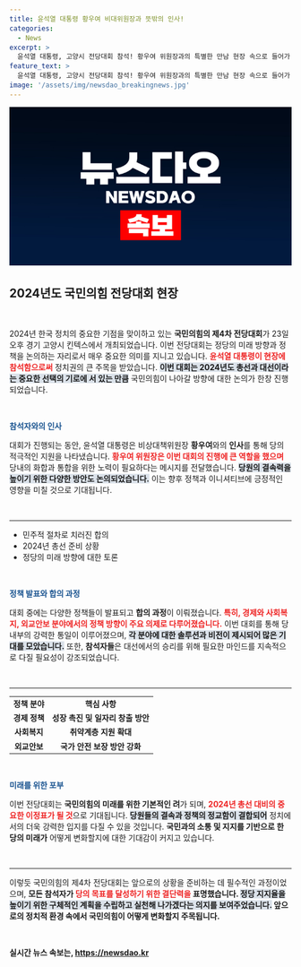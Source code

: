 ```yaml
---
title: 윤석열 대통령 황우여 비대위원장과 뜻밖의 인사!
categories:
  - News
excerpt: >
  윤석열 대통령, 고양시 전당대회 참석! 황우여 위원장과의 특별한 만남 현장 속으로 들어가 보세요. 정치 역동성이 있는 이 순간, 놓치지 마세요!
feature_text: >
  윤석열 대통령, 고양시 전당대회 참석! 황우여 위원장과의 특별한 만남 현장 속으로 들어가 보세요. 정치 역동성이 있는 이 순간, 놓치지 마세요!
image: '/assets/img/newsdao_breakingnews.jpg'
---
```


<p><img src="/assets/img/newsdao_breakingnews.jpg" alt="flaretime 속보" /></p>

<h2 data-ke-size="size26">2024년도 국민의힘 전당대회 현장</h2>

<p data-ke-size="size16">&nbsp;</p>

<p data-ke-size="size16">2024년 한국 정치의 중요한 기점을 맞이하고 있는 <b>국민의힘의 제4차 전당대회</b>가 23일 오후 경기 고양시 킨텍스에서 개최되었습니다. 이번 전당대회는 정당의 미래 방향과 정책을 논의하는 자리로서 매우 중요한 의미를 지니고 있습니다. <b><span style="color: #ee2323;">윤석열 대통령이 현장에 참석함으로써</span></b> 정치권의 큰 주목을 받았습니다. <b><span style="background-color: #21538527;">이번 대회는 2024년도 총선과 대선이라는 중요한 선택의 기로에 서 있는 만큼</span></b> 국민의힘이 나아갈 방향에 대한 논의가 한창 진행되었습니다.</p>

<p data-ke-size="size16">&nbsp;</p>

<p><b><span style="color: #1a5490;">참석자와의 인사</span></b></p>

<p data-ke-size="size16">대회가 진행되는 동안, 윤석열 대통령은 비상대책위원장 <b>황우여</b>와의 <b>인사</b>를 통해 당의 적극적인 지원을 나타냈습니다. <b><span style="color: #ee2323;">황우여 위원장은 이번 대회의 진행에 큰 역할을 했으며</span></b> 당내의 화합과 통합을 위한 노력이 필요하다는 메시지를 전달했습니다. <b><span style="background-color: #21538527;">당원의 결속력을 높이기 위한 다양한 방안도 논의되었습니다.</span></b> 이는 향후 정책과 이니셔티브에 긍정적인 영향을 미칠 것으로 기대됩니다.</p>

<p data-ke-size="size16">&nbsp;</p>

<hr>

<ul>
    <li>민주적 절차로 치러진 합의</li>
    <li>2024년 총선 준비 상황</li>
    <li>정당의 미래 방향에 대한 토론</li>
</ul>

<p data-ke-size="size16">&nbsp;</p>

<p><b><span style="color: #1a5490;">정책 발표와 합의 과정</span></b></p>

<p data-ke-size="size16">대회 중에는 다양한 정책들이 발표되고 <b>합의 과정</b>이 이뤄졌습니다. <b><span style="color: #ee2323;">특히, 경제와 사회복지, 외교안보 분야에서의 정책 방향이 주요 의제로 다루어졌습니다.</span></b> 이번 대회를 통해 당 내부의 강력한 통일이 이루어졌으며, <b><span style="background-color: #21538527;">각 분야에 대한 솔루션과 비전이 제시되어 많은 기대를 모았습니다.</span></b> 또한, <b>참석자들</b>은 대선에서의 승리를 위해 필요한 마인드를 지속적으로 다질 필요성이 강조되었습니다.</p>

<p data-ke-size="size16">&nbsp;</p>

<hr>

<table style="border-collapse: collapse; width: 100%;">
    <tr>
        <td style="text-align: center; height: 17px;"><b>정책 분야</b></td>
        <td style="text-align: center; height: 17px;"><b>핵심 사항</b></td>
    </tr>
    <tr>
        <td style="text-align: center; height: 17px;"><b>경제 정책</b></td>
        <td style="text-align: center; height: 17px;"><b>성장 촉진 및 일자리 창출 방안</b></td>
    </tr>
    <tr>
        <td style="text-align: center; height: 17px;"><b>사회복지</b></td>
        <td style="text-align: center; height: 17px;"><b>취약계층 지원 확대</b></td>
    </tr>
    <tr>
        <td style="text-align: center; height: 17px;"><b>외교안보</b></td>
        <td style="text-align: center; height: 17px;"><b>국가 안전 보장 방안 강화</b></td>
    </tr>
</table>

<p data-ke-size="size16">&nbsp;</p>

<p><b><span style="color: #1a5490;">미래를 위한 포부</span></b></p>

<p data-ke-size="size16">이번 전당대회는 <b>국민의힘의 미래를 위한 기본적인 려</b>가 되며, <b><span style="color: #ee2323;">2024년 총선 대비의 중요한 이정표가 될 것</span></b>으로 기대됩니다. <b><span style="background-color: #21538527;">당원들의 결속과 정책의 정교함이 결합되어</span></b> 정치에서의 더욱 강력한 입지를 다질 수 있을 것입니다. <b>국민과의 소통 및 지지를 기반으로 한 당의 미래가</b> 어떻게 변화할지에 대한 기대감이 커지고 있습니다.</p>

<p data-ke-size="size16">&nbsp;</p>

<hr>

<p data-ke-size="size16">이렇듯 국민의힘의 제4차 전당대회는 앞으로의 상황을 준비하는 데 필수적인 과정이었으며, <b>모든 참석자가 <b><span style="color: #ee2323;">당의 목표를 달성하기 위한 결단력을</span></b> 표명했습니다. <b><span style="background-color: #21538527;">정당 지지율을 높이기 위한 구체적인 계획을 수립하고 실천해 나가겠다는 의지를 보여주었습니다.</span></b> 앞으로의 정치적 환경 속에서 국민의힘이 어떻게 변화할지 주목됩니다. </p>

<p data-ke-size="size16">&nbsp;</p>
실시간 뉴스 속보는, <a href="https://newsdao.kr" rel="dofollow">https://newsdao.kr</a>


